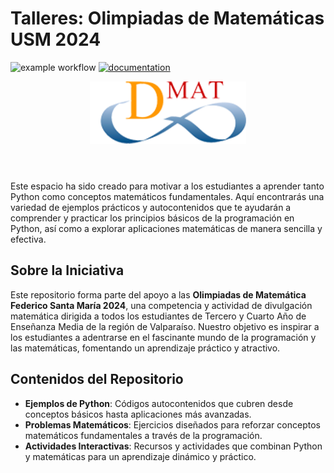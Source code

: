 # Talleres: Olimpiadas de Matemáticas USM 2024


![example workflow](https://github.com/fralfaro/DMAT-SJ-Olimpiadas/actions/workflows/documentation.yml/badge.svg)
[![documentation](https://img.shields.io/badge/📖-docs-brightgreen)](https://fralfaro.github.io/DMAT-SJ-Olimpiadas/)


<header>
<img src="./images/dmat2.png" alt="DMAT" />
</header>

Este espacio ha sido creado para motivar a los estudiantes a aprender tanto Python como conceptos matemáticos fundamentales. Aquí encontrarás una variedad de ejemplos prácticos y autocontenidos que te ayudarán a comprender y practicar los principios básicos de la programación en Python, así como a explorar aplicaciones matemáticas de manera sencilla y efectiva.



## Sobre la Iniciativa

Este repositorio forma parte del apoyo a las **Olimpiadas de Matemática Federico Santa María 2024**, una competencia y actividad de divulgación matemática dirigida a todos los estudiantes de Tercero y Cuarto Año de Enseñanza Media de la región de Valparaíso. Nuestro objetivo es inspirar a los estudiantes a adentrarse en el fascinante mundo de la programación y las matemáticas, fomentando un aprendizaje práctico y atractivo.

## Contenidos del Repositorio

- **Ejemplos de Python**: Códigos autocontenidos que cubren desde conceptos básicos hasta aplicaciones más avanzadas.
- **Problemas Matemáticos**: Ejercicios diseñados para reforzar conceptos matemáticos fundamentales a través de la programación.
- **Actividades Interactivas**: Recursos y actividades que combinan Python y matemáticas para un aprendizaje dinámico y práctico.
